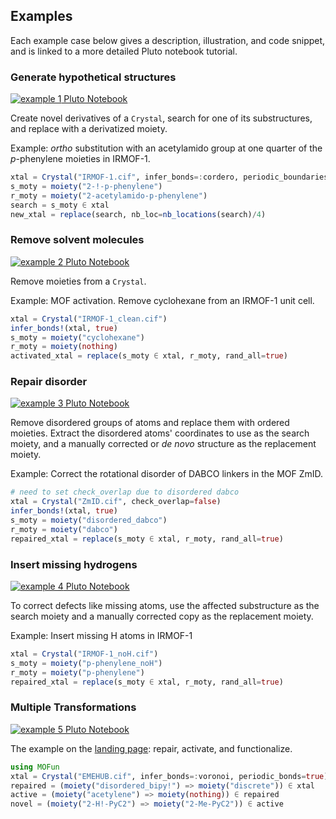 ## Examples

Each example case below gives a description, illustration, and code snippet,
and is linked to a more detailed Pluto notebook tutorial.

### Generate hypothetical structures

[![example 1](../../../assets/IRMOF1example.png)
Pluto Notebook](../../../examples/IRMOF1.jl)

Create novel derivatives of a `Crystal`, search for one of its substructures,
and replace with a derivatized moiety.

Example: *ortho* substitution with an acetylamido group at one quarter of the
*p*-phenylene moieties in IRMOF-1.

```julia
xtal = Crystal("IRMOF-1.cif", infer_bonds=:cordero, periodic_boundaries=true)
s_moty = moiety("2-!-p-phenylene")
r_moty = moiety("2-acetylamido-p-phenylene")
search = s_moty ∈ xtal
new_xtal = replace(search, nb_loc=nb_locations(search)/4)
```

### Remove solvent molecules

[![example 2](../../../assets/solventexample.png)
Pluto Notebook](../../../examples/solvent.jl)

Remove moieties from a `Crystal`.

Example: MOF activation.  Remove cyclohexane from an IRMOF-1 unit cell.

```julia
xtal = Crystal("IRMOF-1_clean.cif")
infer_bonds!(xtal, true)
s_moty = moiety("cyclohexane")
r_moty = moiety(nothing)
activated_xtal = replace(s_moty ∈ xtal, r_moty, rand_all=true)
```

### Repair disorder

[![example 3](../../../assets/disorderexample.png)
Pluto Notebook](../../../examples/disorder.jl)

Remove disordered groups of atoms and replace them with ordered moieties.
Extract the disordered atoms' coordinates to use as the search moiety, and a
manually corrected or *de novo* structure as the replacement moiety.

Example: Correct the rotational disorder of DABCO linkers in the MOF ZmID.

```julia
# need to set check_overlap due to disordered dabco
xtal = Crystal("ZmID.cif", check_overlap=false)
infer_bonds!(xtal, true)
s_moty = moiety("disordered_dabco")
r_moty = moiety("dabco")
repaired_xtal = replace(s_moty ∈ xtal, r_moty, rand_all=true)
```

### Insert missing hydrogens

[![example 4](../../../assets/missingHexample.png)
Pluto Notebook](../../../examples/missingH.jl)

To correct defects like missing atoms, use the affected substructure as the search
moiety and a manually corrected copy as the replacement moiety.

Example: Insert missing H atoms in IRMOF-1


```julia
xtal = Crystal("IRMOF-1_noH.cif")
s_moty = moiety("p-phenylene_noH")
r_moty = moiety("p-phenylene")
repaired_xtal = replace(s_moty ∈ xtal, r_moty, rand_all=true)
```

### Multiple Transformations

[![example 5](../../../assets/landingpageexample.png)
Pluto Notebook](../../../examples/landingpage.jl)

The example on the [landing page](../../../index.md): repair, activate, and functionalize.

```julia
using MOFun
xtal = Crystal("EMEHUB.cif", infer_bonds=:voronoi, periodic_bonds=true)
repaired = (moiety("disordered_bipy!") => moiety("discrete")) ∈ xtal
active = (moiety("acetylene") => moiety(nothing)) ∈ repaired
novel = (moiety("2-H!-PyC2") => moiety("2-Me-PyC2")) ∈ active
```
